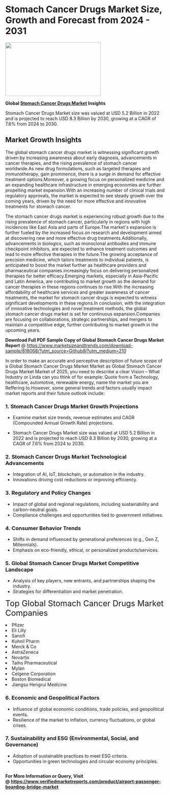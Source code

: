 <H1>Stomach Cancer Drugs Market Size, Growth and Forecast from 2024 - 2031</H1><img class="aligncenter size-medium wp-image-584254" src="https://thirdeyenews.in/wp-content/uploads/2024/09/Global-Market-Research-300x168.jpeg" alt="" width="300" height="168" /><p><strong>Global&nbsp;<a href="https://www.marketsizeandtrends.com/download-sample/818068/?utm_source=Github8j?utm_medium=210">Stomach Cancer Drugs Market</a> Insights</strong></p><p>Stomach Cancer Drugs Market size was valued at USD 5.2 Billion in 2022 and is projected to reach USD 8.3 Billion by 2030, growing at a CAGR of 7.6% from 2024 to 2030.</p><p><h2>Market Growth Insights</h2> <p>The global stomach cancer drugs market is witnessing significant growth driven by increasing awareness about early diagnosis, advancements in cancer therapies, and the rising prevalence of stomach cancer worldwide.As new drug formulations, such as targeted therapies and immunotherapy, gain prominence, there is a surge in demand for effective treatment options.Moreover, a growing focus on personalized medicine and an expanding healthcare infrastructure in emerging economies are further propelling market expansion.With an increasing number of clinical trials and regulatory approvals, the market is expected to see steady growth over the coming years, driven by the need for more effective and innovative treatments for stomach cancer.</p> <p>The stomach cancer drugs market is experiencing robust growth due to the rising prevalence of stomach cancer, particularly in regions with high incidences like East Asia and parts of Europe.The market's expansion is further fueled by the increased focus on research and development aimed at discovering new and more effective drug treatments.Additionally, advancements in biologics, such as monoclonal antibodies and immune checkpoint inhibitors, are expected to enhance treatment outcomes and lead to more effective therapies in the future.The growing acceptance of precision medicine, which tailors treatments to individual patients, is anticipated to boost the market further as healthcare providers and pharmaceutical companies increasingly focus on delivering personalized therapies for better efficacy.Emerging markets, especially in Asia-Pacific and Latin America, are contributing to market growth as the demand for cancer therapies in these regions continues to rise.With the increasing affordability of healthcare services and greater awareness of cancer treatments, the market for stomach cancer drugs is expected to witness significant developments in these regions.In conclusion, with the integration of innovative technologies and novel treatment methods, the global stomach cancer drugs market is set for continuous expansion.Companies are focusing on collaborations, strategic partnerships, and mergers to maintain a competitive edge, further contributing to market growth in the upcoming years.</p> <p><span class=""><strong>Download Full PDF Sample Copy of Global Stomach Cancer Drugs Market Report</strong> @ <a href="https://www.marketsizeandtrends.com/download-sample/818068/?utm_source=Github8j?utm_medium=210" target="_blank">https://www.marketsizeandtrends.com/download-sample/818068/?utm_source=Github8j?utm_medium=210</a></span></p><p>In order to make an accurate and perceptive description of future scope of a Global&nbsp;Stomach Cancer Drugs Market Market as Global&nbsp;Stomach Cancer Drugs Market Market of 2025, you need to describe a clear Vision &ndash; What Industry or Linda can you think of for example: Quote from a Technology, healthcare, automotive, renewable energy, name the market you are Reffering to.However, some general trends and factors usually impact market reports and their future outlook include:</p><h3>1.&nbsp;<strong>Stomach Cancer Drugs Market Growth Projections</strong></h3><ul><li>Examine market size trends, revenue estimates and CAGR (Compounded Annual Growth Rate) projections.</li><li><p>Stomach Cancer Drugs Market size was valued at USD 5.2 Billion in 2022 and is projected to reach USD 8.3 Billion by 2030, growing at a CAGR of 7.6% from 2024 to 2030.</p></li></ul><h3>2.&nbsp;<strong>Stomach Cancer Drugs Market Technological Advancements</strong></h3><ul><li>Integration of AI, IoT, blockchain, or automation in the industry.</li><li>Innovations driving cost reductions or improving efficiency.</li></ul><h3>3.&nbsp;<strong>Regulatory and Policy Changes</strong></h3><ul><li>Impact of global and regional regulations, including sustainability and carbon-neutral goals.</li><li>Compliance challenges and opportunities tied to government initiatives.</li></ul><h3>4.&nbsp;<strong>Consumer Behavior Trends</strong></h3><ul><li>Shifts in demand influenced by generational preferences (e.g., Gen Z, Millennials).</li><li>Emphasis on eco-friendly, ethical, or personalized products/services.</li></ul><h3>5.&nbsp;<strong>Global Stomach Cancer Drugs Market Competitive Landscape</strong></h3><ul><li>Analysis of key players, new entrants, and partnerships shaping the industry.</li><li>Strategies for differentiation and market penetration.</li></ul><p data-pm-slice="1 1 []"><span style="color: inherit; font-family: inherit; font-size: 25px;">Top Global Stomach Cancer Drugs Market Companies</span></p><div class="" data-test-id=""><p><li>Pfizer</li><li> Eli Lilly</li><li> Sanofi</li><li> Kuhnil Pharm</li><li> Merck & Co</li><li> AstraZeneca</li><li> Novartis</li><li> Taiho Pharmaceutical</li><li> Mylan</li><li> Celgene Corporation</li><li> Boston Biomedical</li><li> Jiangsu Hengrui Medicine</li></p></div><h3>6.&nbsp;<strong>Economic and Geopolitical Factors</strong></h3><ul><li>Influence of global economic conditions, trade policies, and geopolitical events.</li><li>Resilience of the market to inflation, currency fluctuations, or global crises.</li></ul><h3>7.&nbsp;<strong>Sustainability and ESG (Environmental, Social, and Governance)</strong></h3><ul><li>Adoption of sustainable practices to meet ESG criteria.</li><li>Opportunities in green technologies and circular economy principles.</li></ul><h2><strong style="font-size: 14px;">For More Information or Query, Visit @&nbsp;</strong><a style="background-color: #ffffff; font-size: 14px;" href="https://www.marketsizeandtrends.com/report/stomach-cancer-drugs-market/" target="_blank">https://www.verifiedmarketreports.com/product/airport-passenger-boarding-bridge-market</a></h2>